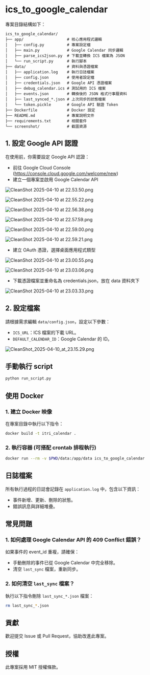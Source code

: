 # ics_to_google_calendar

專案目錄結構如下：

```
ics_to_google_calendar/
├── app/                   # 核心應用程式邏輯
│   ├── config.py          # 專案設定檔
│   ├── main.py            # Google Calendar 同步邏輯
│   ├── parse_ics2json.py  # 下載並轉換 ICS 檔案為 JSON
│   └── run_script.py      # 執行腳本
├── data/                  # 資料與憑證檔案
│   ├── application.log    # 執行日誌檔案
│   ├── config.json        # 使用者設定檔
│   ├── credentials.json   # Google API 憑證檔案
│   ├── debug_calendar.ics # 測試用的 ICS 檔案
│   ├── events.json        # 轉換後的 JSON 格式行事曆資料
│   ├── last_synced_*.json # 上次同步的狀態檔案
│   └── token.pickle       # Google API 驗證 Token
├── Dockerfile             # Docker 設定
├── README.md              # 專案說明文件
├── requirements.txt       # 相關套件
└── screenshot/            # 截圖資源
```
## 1. 設定 Google API 認證
在使用前，你需要設定 Google API 認證：

- 前往 Google Cloud Console (https://console.cloud.google.com/welcome/new)
- 建立一個專案並啟用 Google Calendar API

![CleanShot 2025-04-10 at 22.53.50.png](screenshot/CleanShot_2025-04-10_at_22.53.50.png)

![CleanShot 2025-04-10 at 22.55.22.png](screenshot/CleanShot_2025-04-10_at_22.55.22.png)

![CleanShot 2025-04-10 at 22.56.38.png](screenshot/CleanShot_2025-04-10_at_22.56.38.png)

![CleanShot 2025-04-10 at 22.57.59.png](screenshot/CleanShot_2025-04-10_at_22.57.59.png)

![CleanShot 2025-04-10 at 22.59.00.png](screenshot/CleanShot_2025-04-10_at_22.59.00.png)

![CleanShot 2025-04-10 at 22.59.21.png](screenshot/CleanShot_2025-04-10_at_22.59.21.png)

- 建立 OAuth 憑證，選擇桌面應用程式類型

![CleanShot 2025-04-10 at 23.00.55.png](screenshot/CleanShot_2025-04-10_at_23.00.55.png)

![CleanShot 2025-04-10 at 23.03.06.png](screenshot/CleanShot_2025-04-10_at_23.03.06.png)

- 下載憑證檔案並重命名為 credentials.json，放在 data 資料夾下

![CleanShot 2025-04-10 at 23.03.33.png](screenshot/CleanShot_2025-04-10_at_23.03.33.png)

## 2. 設定檔案

請根據需求編輯 `data/config.json`，設定以下參數：

- `ICS_URL`：ICS 檔案的下載 URL。
- `DEFAULT_CALENDAR_ID`：Google Calendar 的 ID。

![CleanShot_2025-04-10_at_23.15.29.png](screenshot/CleanShot_2025-04-10_at_23.15.29.png)

## 手動執行 script

``` bash
python run_script.py
```

## 使用 Docker

### 1. 建立 Docker 映像

在專案目錄中執行以下指令：

```bash
docker build -t itri_calendar .
```

### 2. 執行容器 (可搭配 crontab 排程執行)

```bash
docker run --rm -v $PWD/data:/app/data ics_to_google_calendar
```

## 日誌檔案

所有執行過程的日誌會記錄在 `application.log` 中，包含以下資訊：

- 事件新增、更新、刪除的狀態。
- 錯誤訊息與詳細堆疊。

## 常見問題

### 1. 如何處理 Google Calendar API 的 409 Conflict 錯誤？

如果事件的 event_id 重複，請確保：

- 手動刪除的事件已從 Google Calendar 中完全移除。
- 清空 `last_sync` 檔案，重新同步。

### 2. 如何清空 `last_sync` 檔案？

執行以下指令刪除 `last_sync_*.json` 檔案：

```bash
rm last_sync_*.json
```

## 貢獻

歡迎提交 Issue 或 Pull Request，協助改進此專案。

## 授權

此專案採用 MIT 授權條款。
